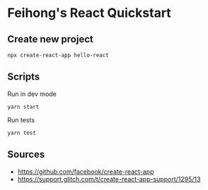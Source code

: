 # Feihong's React Quickstart

## Create new project

    npx create-react-app hello-react

## Scripts

Run in dev mode

    yarn start

Run tests

    yarn test

## Sources

- https://github.com/facebook/create-react-app
- https://support.glitch.com/t/create-react-app-support/1295/13
